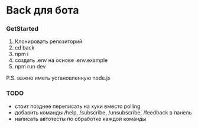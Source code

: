 # Back для бота

### GetStarted
1. Клонировать репозиторий
2. cd back
3. npm i
4. создать .env на основе .env.example
5. npm run dev

P.S. важно иметь установленную node.js 

### TODO
* стоит позднее переписать на хуки вместо polling
* добавить команды /help, /subscribe, /unsubscribe, /feedback в панель
* написать автотесты по обработке каждой команды


